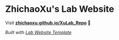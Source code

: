 
# ZhichaoXu's Lab Website

Visit **[zhichaoxu.github.io/XuLab_Repo](https://zhichaoxu.github.io/XuLab_Repo)** 🚀

_Built with [Lab Website Template](https://greene-lab.gitbook.io/lab-website-template-docs)_
